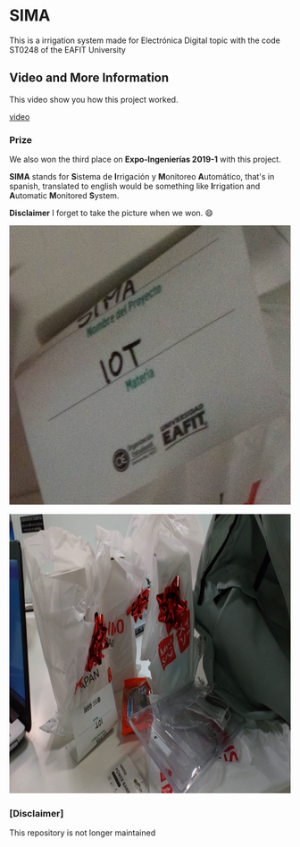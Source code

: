 # SIMA

This is a irrigation system made for Electrónica Digital topic with the code ST0248 of the EAFIT University

## Video and More Information

This video show you how this project worked.

[video](https://youtube.com)

### Prize

We also won the third place on **Expo-Ingenierías 2019-1**  with this project.

**SIMA** stands for **S**istema de **I**rrigación y **M**onitoreo **A**utomático, that's in spanish, translated to english would be something like **I**rrigation and **A**utomatic **M**onitored **S**ystem.

**Disclaimer** I forget to take the picture when we won. 😄

<p align="center">
    <img src=".github/prize0.jpeg" alt="Expo Ingenierias" height="500">
</p>

<p align="center">
    <img src=".github/prize.jpeg" alt="Expo Ingenierias premios" height="500">
</p>

### [Disclaimer]

This repository is not longer maintained